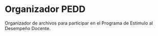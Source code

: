 # Organizador PEDD

Organizador de archivos para participar en el Programa de Estimulo al Desempeño Docente. 

